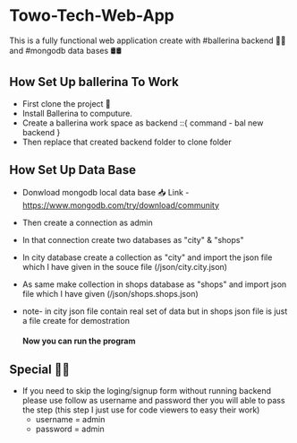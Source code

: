 # Towo-Tech-Web-App

This is a fully functional web application create with #ballerina backend 💃💃 and #mongodb data bases 🛢🛢

## How Set Up ballerina To Work  

- First clone the project  🔗 
- Install Ballerina to computure.
- Create a ballerina work space as backend ::{ command - bal new backend  }
- Then replace that created backend folder to clone folder  

## How Set Up Data Base 

- Donwload mongodb local data base 📥
    Link - https://www.mongodb.com/try/download/community

- Then create a connection as admin
- In that connection create two databases as "city" & "shops"

- In city database create a collection as "city" and import the json file which I have given in the souce file (/json/city.city.json)
- As same make collection in shops database as "shops" and import json file which I have given (/json/shops.shops.json)
- note- in city json file contain real set of data but in shops json file is just a file create for demostration

  #### Now you can run the program

## Special 💎💎

- If you need to skip the loging/signup form without running backend please use follow as username and password ther you will able to pass the step
    (this step I just use for code viewers to easy their work)
  - username = admin
  - password = admin 
